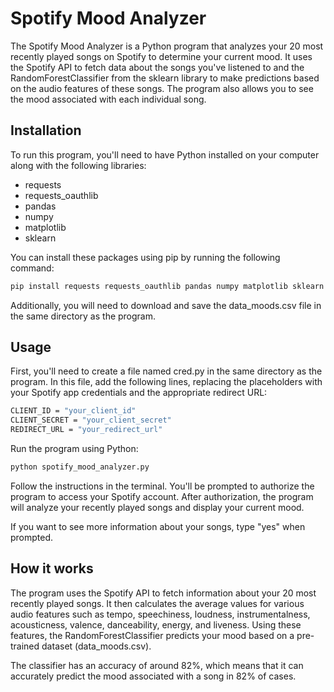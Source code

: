 # Spotify Mood Analyzer

The Spotify Mood Analyzer is a Python program that analyzes your 20 most recently played songs on Spotify to determine your current mood. It uses the Spotify API to fetch data about the songs you've listened to and the RandomForestClassifier from the sklearn library to make predictions based on the audio features of these songs. The program also allows you to see the mood associated with each individual song.

## Installation

To run this program, you'll need to have Python installed on your computer along with the following libraries:

- requests
- requests_oauthlib
- pandas
- numpy
- matplotlib
- sklearn

You can install these packages using pip by running the following command:
```bash
pip install requests requests_oauthlib pandas numpy matplotlib sklearn
```
Additionally, you will need to download and save the data_moods.csv file in the same directory as the program.

## Usage
First, you'll need to create a file named cred.py in the same directory as the program. In this file, add the following lines, replacing the placeholders with your Spotify app credentials and the appropriate redirect URL:

```bash
CLIENT_ID = "your_client_id"
CLIENT_SECRET = "your_client_secret"
REDIRECT_URL = "your_redirect_url"
```
Run the program using Python:
```bash
python spotify_mood_analyzer.py
```

Follow the instructions in the terminal. You'll be prompted to authorize the program to access your Spotify account. After authorization, the program will analyze your recently played songs and display your current mood.

If you want to see more information about your songs, type "yes" when prompted.

## How it works
The program uses the Spotify API to fetch information about your 20 most recently played songs. It then calculates the average values for various audio features such as tempo, speechiness, loudness, instrumentalness, acousticness, valence, danceability, energy, and liveness. Using these features, the RandomForestClassifier predicts your mood based on a pre-trained dataset (data_moods.csv).

The classifier has an accuracy of around 82%, which means that it can accurately predict the mood associated with a song in 82% of cases.
